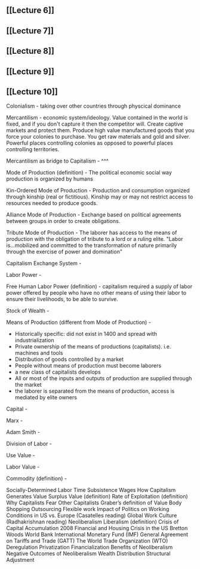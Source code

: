 ## [[Lecture 6]]



## [[Lecture 7]]



## [[Lecture 8]]


## [[Lecture 9]]



## [[Lecture 10]]



Colonialism - taking over other countries through physcical dominance

Mercantilism - economic system/ideology. Value contained in the world is fixed, and if you don't capture it then the competitor will. Create captive markets and protect them. Produce high value manufactured goods that you force your colonies to purchase. You get raw materials and gold and silver. Powerful places controlling colonies as opposed to powerful places controlling territories.

Mercantilism as bridge to Capitalism - ^^^

Mode of Production (definition) - The political economic social way production is organized by humans

Kin-Ordered Mode of Production - Production and consumption organized through kinship (real or fictitious). Kinship may or may not restrict access to resources needed to produce goods.

Alliance Mode of Production - Exchange based on political agreements between groups in order to create obligations.

Tribute Mode of Production - The laborer has access to the means of production with the obligation of tribute to a lord or a ruling elite. "Labor is...mobilized and committed to the transformation of nature primarily through the exercise of power and domination"

Capitalism Exchange System - 

Labor Power - 

Free Human Labor Power (definition) - capitalism required a supply of labor power offered by people who have no other means of using their labor to ensure their livelihoods, to be able to survive.

Stock of Wealth - 

Means of Production (different from Mode of Production) -
+ Historically specific: did not exist in 1400 and spread with industrialization
+ Private ownership of the means of productions (capitalists). i.e. machines and tools
+ Distribution of goods controlled by a market
+ People without means of production must become laborers
+ a new class of capitalists develops
+ All or most of the inputs and outputs of production are supplied through the market
+ the laborer is separated from the means of production, access is mediated by elite owners

Capital - 

Marx - 

Adam Smith -

Division of Labor -

Use Value - 

Labor Value - 

Commodity (definition) - 

Socially-Determined Labor Time
Subsistence Wages
How Capitalism Generates Value
Surplus Value (definition)
Rate of Exploitation (definition)
Why Capitalists Fear Other Capitalists
Graber’s definition of Value
Body Shopping
Outsourcing
Flexible work
Impact of Politics on Working Conditions in US vs. Europe (Casatelles reading)
Global Work Culture (Radhakrishnan reading)
Neoliberalism
Liberalism (definition)
Crisis of Capital Accumulation
2008 Financial and Housing Crisis in the US
Bretton Woods
World Bank
International Monetary Fund (IMF)
General Agreement on Tariffs and Trade (GATT)
The World Trade Organization (WTO)
Deregulation
Privatization
Financialization
Benefits of Neoliberalism
Negative Outcomes of Neoliberalism
Wealth Distribution
Structural Adjustment
